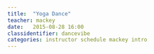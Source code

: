 ```yaml
---
title:  "Yoga Dance"
teacher: mackey
date:   2015-08-28 16:00
classidentifier: dancevibe
categories: instructor schedule mackey intro
---
```

